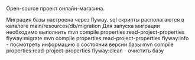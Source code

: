 Open-source проект онлайн-магазина.

Миграция базы настроена через flyway. sql скрипты располагаются в каталоге main/resources/db/migration
Для запуска миграции необходимо выполнить mvn compile properties:read-project-properties flyway:migrate
mvn compile properties:read-project-properties flyway:info - посмотреть информацию о состоянии версии базы
mvn compile properties:read-project-properties flyway:clean - очистить базу
